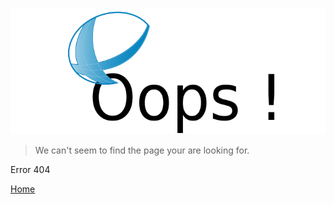 ![logo](./assets/images/orbisgis_404.png)

> We can't seem to find the page
your are looking for.

Error 404

[Home](README.md)
